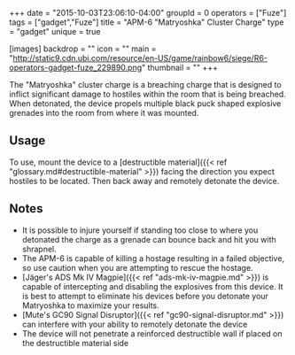 +++
date = "2015-10-03T23:06:10-04:00"
groupId = 0
operators = ["Fuze"]
tags = ["gadget","Fuze"]
title = "APM-6 \"Matryoshka\" Cluster Charge"
type = "gadget"
unique = true

[images]
  backdrop = ""
  icon = ""
  main = "http://static9.cdn.ubi.com/resource/en-US/game/rainbow6/siege/R6-operators-gadget-fuze_229890.png"
  thumbnail = ""
+++

The "Matryoshka" cluster charge is a breaching charge that is designed to inflict significant damage to hostiles
within the room that is being breached. When detonated, the device propels multiple black puck shaped explosive grenades into the room from where it was mounted.

## Usage

To use, mount the device to a [destructible material]({{< ref "glossary.md#destructible-material" >}}) facing the direction you expect hostiles to be located. Then back away and remotely detonate the device.

## Notes

- It is possible to injure yourself if standing too close to where you detonated the charge as a grenade can bounce back and hit you with shrapnel.
- The APM-6 is capable of killing a hostage resulting in a failed objective, so use caution when you are attempting to rescue the hostage.
- [Jäger's ADS Mk IV Magpie]({{< ref "ads-mk-iv-magpie.md" >}}) is capable of intercepting and disabling the explosives from this device. It is best to attempt to eliminate his devices before you detonate your Matryoshka to maximize your results.
- [Mute's GC90 Signal Disruptor]({{< ref "gc90-signal-disruptor.md" >}}) can interfere with your ability to remotely detonate the device
- The device will not penetrate a reinforced destructible wall if placed on the destructible material side
